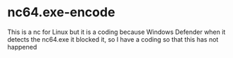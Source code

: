 # nc64.exe-encode

This is a nc for Linux but it is a coding because Windows Defender when it detects the nc64.exe it blocked it, so I have a coding so that this has not happened
